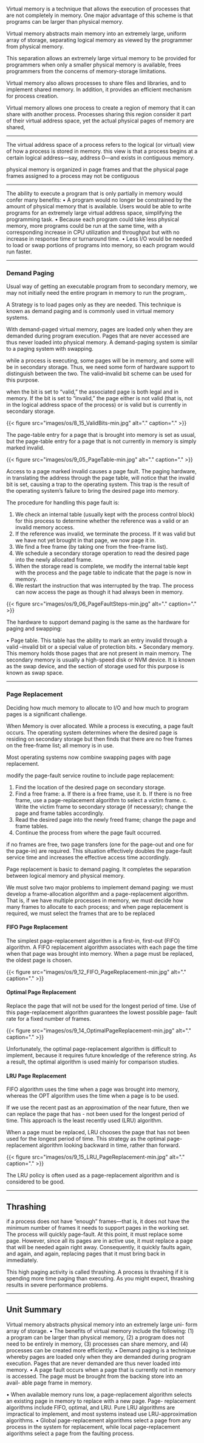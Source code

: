 
Virtual memory is a technique that allows the execution of processes that
are not completely in memory. One major advantage of this scheme is that programs can be larger than physical memory. 

Virtual memory abstracts main memory into an extremely large, uniform array of storage, separating logical memory as viewed by the programmer from physical memory.  

This separation allows an extremely large virtual memory to be provided for programmers when only a smaller physical memory is available, frees programmers from the concerns of memory-storage limitations. 

Virtual memory also allows processes to share files and libraries, and to implement shared memory. In addition, it provides an efficient mechanism for process creation.

Virtual memory allows one process to create a region of memory that it can
share with another process. Processes sharing this region consider it part
of their virtual address space, yet the actual physical pages of memory are
shared,

___

The virtual address space of a process refers to the logical (or virtual) view
of how a process is stored in memory. this view is that a process begins at a certain logical address—say, address 0—and exists in contiguous memory.

physical memory is organized in page frames and that the physical page
frames assigned to a process may not be contiguous

____

The ability to execute a program that is only partially in memory would
confer many benefits:
• A program would no longer be constrained by the amount of physical
memory that is available. Users would be able to write programs for an
extremely large virtual address space, simplifying the programming task.
• Because each program could take less physical memory, more programs
could be run at the same time, with a corresponding increase in CPU utilization and throughput but with no increase in response time or turnaround
time.
• Less I/O would be needed to load or swap portions of programs into
memory, so each program would run faster.

____


### Demand Paging

Usual way of getting an executable program from to secondary memory, we may not initially need the entire program in memory to run the program,.

A Strategy is to load pages only as they are needed. This technique is known as demand paging and is commonly used in virtual memory systems.

With demand-paged virtual memory, pages are loaded only when they are demanded during program execution. Pages that are never accessed are thus never loaded into physical memory. A demand-paging system is similar to a paging system with swapping.


while a process is executing, some pages will be in memory, and some will be in secondary storage. Thus, we need some form of hardware support to distinguish between the two. The valid–invalid bit scheme can be used for this purpose.

when the bit is set to “valid,” the associated page is both legal and in memory. If the bit is set to “invalid,” the page either is not valid (that
is, not in the logical address space of the process) or is valid but is currently in secondary storage.

{{< figure  src="images/os/8_15_ValidBits-min.jpg"  alt="."  caption="." >}}



The page-table entry for a page that is brought into memory is set as usual, but the page-table entry for a page that is not currently in memory is simply marked invalid.

{{< figure  src="images/os/9_05_PageTable-min.jpg"  alt="."  caption="." >}}

Access to a page marked invalid causes a page fault. 
The paging hardware, in translating the address through the page table, will notice that the invalid bit is set, causing a trap to the operating system. This trap is the result of the operating system’s failure to bring the desired page into memory.



The procedure for handling this page fault is: 
1. We check an internal table (usually kept with the process control block) for this process to determine whether the reference was a valid or an invalid memory access.
2. If the reference was invalid, we terminate the process. If it was valid but we have not yet brought in that page, we now page it in.
3. We find a free frame (by taking one from the free-frame list).
4. We schedule a secondary storage operation to read the desired page into the newly allocated frame.
5. When the storage read is complete, we modify the internal table kept with the process and the page table to indicate that the page is now in memory.
6. We restart the instruction that was interrupted by the trap. The process can now access the page as though it had always been in memory.

{{< figure  src="images/os/9_06_PageFaultSteps-min.jpg"  alt="."  caption="." >}}

The hardware to support demand paging is the same as the hardware for
paging and swapping:

• Page table. This table has the ability to mark an entry invalid through a
valid –invalid bit or a special value of protection bits.
• Secondary memory. This memory holds those pages that are not present
in main memory. The secondary memory is usually a high-speed disk or
NVM device. It is known as the swap device, and the section of storage
used for this purpose is known as swap space.

___


### Page Replacement

Deciding how much memory to allocate to I/O and how much to program pages is a significant challenge.


When Memory is over allocated. While a process is executing, a page fault occurs. The operating system determines where the desired page is residing on secondary storage but then finds that there are no free frames on the free-frame list; all memory is in use.

Most operating systems now combine swapping pages with page replacement.


modify the
page-fault service routine to include page replacement:
1. Find the location of the desired page on secondary storage.
2. Find a free frame:
a. If there is a free frame, use it.
b. If there is no free frame, use a page-replacement algorithm to select a victim frame.
c. Write the victim frame to secondary storage (if necessary); change
the page and frame tables accordingly.
3. Read the desired page into the newly freed frame; change the page and frame tables.
4. Continue the process from where the page fault occurred.



if no frames are free, two page transfers (one for the page-out and one for the page-in) are required. This situation effectively doubles the page-fault service time and increases the effective access time accordingly.

Page replacement is basic to demand paging. It completes the separation
between logical memory and physical memory.



We must solve two major problems to implement demand paging: we must
develop a frame-allocation algorithm and a page-replacement algorithm. That is, if we have multiple processes in memory, we must decide how many frames to allocate to each process; and when page replacement is required, we must select the frames that are to be replaced


#### FIFO Page Replacement

The simplest page-replacement algorithm is a first-in, first-out (FIFO) algorithm. A FIFO replacement algorithm associates with each page the time when that page was brought into memory. When a page must be replaced, the oldest page is chosen.

{{< figure  src="images/os/9_12_FIFO_PageReplacement-min.jpg"  alt="."  caption="." >}}

#### Optimal Page Replacement

Replace the page that will not be used for the longest period of time. Use of this page-replacement algorithm guarantees the lowest possible page-
fault rate for a fixed number of frames.

{{< figure  src="images/os/9_14_OptimalPageReplacement-min.jpg"  alt="."  caption="." >}}

Unfortunately, the optimal page-replacement algorithm is difficult to implement, because it requires future knowledge of the reference string.
As a result, the optimal algorithm is used mainly for comparison
studies.


#### LRU Page Replacement

FIFO algorithm uses the time when a page was brought into memory, whereas the OPT algorithm uses the time when a page is to be used. 

If we use the recent past as an approximation of the near future, then we can replace the page that has - not been used for the longest period of time. This approach is the least recently used (LRU) algorithm.

When a page must be replaced, LRU chooses the page that has not been used for the longest period of time.
This strategy as the optimal page-replacement algorithm looking backward in time, rather than forward.

{{< figure  src="images/os/9_15_LRU_PageReplacement-min.jpg"  alt="."  caption="." >}}

The LRU policy is often used as a page-replacement algorithm and is considered to be good.

____

## Thrashing

if a process does not have “enough” frames—that is, it does not have the minimum number of frames it needs to support pages in the working set. The process will quickly page-fault. At this point, it must replace some page. However, since all its pages are in active use, it must replace a page that will be needed again right away. Consequently, it quickly faults again, and again, and again, replacing pages that it must bring back in immediately.

This high paging activity is called thrashing. A process is thrashing if it
is spending more time paging than executing. As you might expect, thrashing results in severe performance problems.

____

## Unit Summary

Virtual memory abstracts physical memory into an extremely large uni-
form array of storage.
• The benefits of virtual memory include the following: (1) a program can be
larger than physical memory, (2) a program does not need to be entirely in
memory, (3) processes can share memory, and (4) processes can be created
more efficiently.
• Demand paging is a technique whereby pages are loaded only when they
are demanded during program execution. Pages that are never demanded
are thus never loaded into memory.
• A page fault occurs when a page that is currently not in memory is
accessed. The page must be brought from the backing store into an avail-
able page frame in memory.

• When available memory runs low, a page-replacement algorithm
selects an existing page in memory to replace with a new page. Page-
replacement algorithms include FIFO, optimal, and LRU. Pure LRU
algorithms are impractical to implement, and most systems instead use
LRU-approximation algorithms.
• Global page-replacement algorithms select a page from any process in the
system for replacement, while local page-replacement algorithms select a
page from the faulting process.

